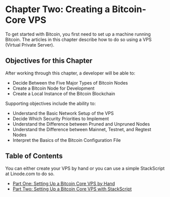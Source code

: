 # Chapter Two: Creating a Bitcoin-Core VPS

To get started with Bitcoin, you first need to set up a machine running Bitcoin. The articles in this chapter describe how to do so using a VPS (Virtual Private Server).

## Objectives for this Chapter

After working through this chapter, a developer will be able to:

   * Decide Between the Five Major Types of Bitcoin Nodes
   * Create a Bitcoin Node for Development
   * Create a Local Instance of the Bitcoin Blockchain

Supporting objectives include the ability to:

   * Understand the Basic Network Setup of the VPS
   * Decide Which Security Priorities to Implement
   * Understand the Difference between Pruned and Unpruned Nodes
   * Understand the Difference between Mainnet, Testnet, and Regtest Nodes
   * Interpret the Basics of the Bitcoin Configuration File
   
## Table of Contents

You can either create your VPS by hand or you can use a simple StackScript at Linode.com to do so.

   * [Part One: Setting Up a Bitcoin Core VPS by Hand](2_1_Setting_Up_a_Bitcoin-Core_VPS_by_Hand.md)
   * [Part Two: Setting Up a Bitcoin Core VPS with StackScript](2_2_Setting_Up_a_Bitcoin-Core_VPS_with_StackScript.md)
